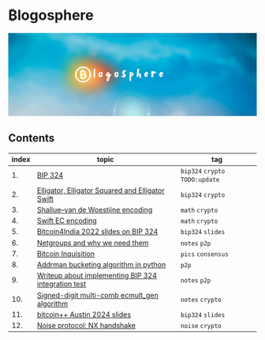 # &#8383;logosphere
![header](./images/header.png)

## Contents

| index | topic                                                                               | tag                             |
|-------|-------------------------------------------------------------------------------------|---------------------------------|
| 1.    | [BIP 324](./bip324.md)                                                              | `bip324` `crypto` `TODO:update` |
| 2.    | [Elligator, Elligator Squared and Elligator Swift](./elligator.md)                  | `bip324` `crypto`               |
| 3.    | [Shallue–van de Woestijne encoding](./shallue-van-de-woestijne.md)                  | `math` `crypto`                 |
| 4.    | [Swift EC encoding](./swiftEC.md)                                                   | `math` `crypto`                 |
| 5.    | [Bitcoin4India 2022 slides on BIP 324](./slides_BIP324.pdf)                         | `bip324` `slides`               |
| 6.    | [Netgroups and why we need them](./netgroups.md)                                    | `notes` `p2p`                   |
| 7.    | [Bitcoin Inquisition](./bitcoin-inquisition.md)                                     | `pics` `consensus`              |
| 8.    | [Addrman bucketing algorithm in python](./addrman.py)                               | `p2p`                           |
| 9.    | [Writeup about implementing BIP 324 integration test](./integration_test_bip324.md) | `notes` `p2p`                   |
| 10.   | [Signed-digit multi-comb ecmult_gen algorithm ](./sdmc.md)                          | `notes` `crypto`                |
| 11.   | [bitcoin++ Austin 2024 slides](./btcpp_atx24.pdf)                                   | `bip324` `slides`               |
| 12.   | [Noise protocol: NX handshake](./noise.pdf)                                         | `noise` `crypto`                |
